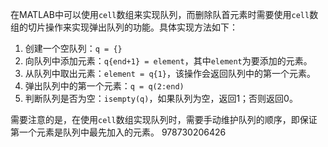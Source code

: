 在MATLAB中可以使用`cell`数组来实现队列，而删除队首元素时需要使用`cell`数组的切片操作来实现弹出队列的功能。具体实现方法如下：

1.  创建一个空队列：`q = {}`
2.  向队列中添加元素：`q{end+1} = element`，其中`element`为要添加的元素。
3.  从队列中取出元素：`element = q{1}`，该操作会返回队列中的第一个元素。
4.  弹出队列中的第一个元素：`q = q(2:end)`
5.  判断队列是否为空：`isempty(q)`，如果队列为空，返回1；否则返回0。

需要注意的是，在使用`cell`数组实现队列时，需要手动维护队列的顺序，即保证第一个元素是队列中最先加入的元素。
978730206426